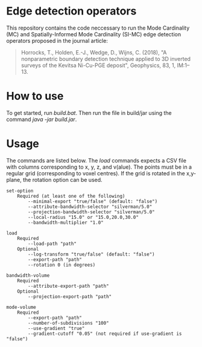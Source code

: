# Edge detection operators
This repository contains the code neccessary to run the Mode Cardinality (MC) and Spatially-Informed Mode Cardinality (SI-MC) edge detection operators proposed in the journal article:
>Horrocks, T., Holden, E.-J., Wedge, D., Wijns, C. (2018), "A nonparametric boundary detection technique applied to 3D inverted surveys of the Kevitsa Ni-Cu-PGE deposit", Geophysics, 83, 1, IM:1–13.

# How to use
To get started, run _build.bat_. Then run the file in build/jar using the command _java -jar build.jar_.

# Usage
The commands are listed below. The _load_ commands expects a CSV file with columns corresponding to x, y, z, and v(alue). The points must be in a regular grid (corresponding to voxel centres). If the grid is rotated in the x,y-plane, the rotation option can be used.

```
set-option
    Required (at least one of the following)
        --minimal-export "true/false" (default: "false")
        --attribute-bandwidth-selector "silverman/5.0"
        --projection-bandwidth-selector "silverman/5.0"
        --local-radius "15.0" or "15.0,20.0,30.0"
        --bandwidth-multiplier "1.0"

load 
    Required
        --load-path "path" 
    Optional
        --log-transform "true/false" (default: "false")
        --export-path "path"
        --rotation 0 (in degrees)

bandwidth-volume
    Required
        --attribute-export-path "path"
    Optional
        --projection-export-path "path"

mode-volume
    Required
        --export-path "path"
        --number-of-subdivisions "100"
        --use-gradient "true"
        --gradient-cutoff "0.05" (not required if use-gradient is "false")
```
